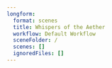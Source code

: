 ```yaml
---
longform:
  format: scenes
  title: Whispers of the Aether
  workflow: Default Workflow
  sceneFolder: /
  scenes: []
  ignoredFiles: []
---
```


